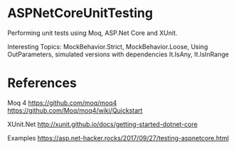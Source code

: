 # ASPNetCoreUnitTesting
Performing unit tests using Moq, ASP.Net Core and XUnit.

Interesting Topics: 
MockBehavior.Strict, MockBehavior.Loose, 
Using OutParameters, simulated versions with dependencies
It.IsAny, It.IsInRange


# References
Moq 4
https://github.com/moq/moq4
https://github.com/Moq/moq4/wiki/Quickstart

XUnit.Net
http://xunit.github.io/docs/getting-started-dotnet-core

Examples
https://asp.net-hacker.rocks/2017/09/27/testing-aspnetcore.html





